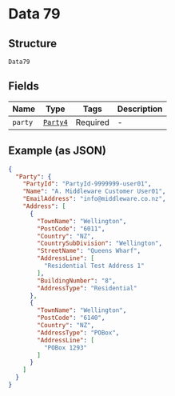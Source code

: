 
# Data 79

## Structure

`Data79`

## Fields

| Name | Type | Tags | Description |
|  --- | --- | --- | --- |
| `party` | [`Party4`](../../doc/models/party-4.md) | Required | - |

## Example (as JSON)

```json
{
  "Party": {
    "PartyId": "PartyId-9999999-user01",
    "Name": "A. Middleware Customer User01",
    "EmailAddress": "info@middleware.co.nz",
    "Address": [
      {
        "TownName": "Wellington",
        "PostCode": "6011",
        "Country": "NZ",
        "CountrySubDivision": "Wellington",
        "StreetName": "Queens Wharf",
        "AddressLine": [
          "Residential Test Address 1"
        ],
        "BuildingNumber": "8",
        "AddressType": "Residential"
      },
      {
        "TownName": "Wellington",
        "PostCode": "6140",
        "Country": "NZ",
        "AddressType": "POBox",
        "AddressLine": [
          "POBox 1293"
        ]
      }
    ]
  }
}
```

